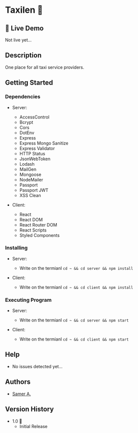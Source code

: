 # Taxilen 🚀

## 🔴 Live Demo

Not live yet...

## Description

One place for all taxi service providers.

## Getting Started

### Dependencies

- Server:

  - AccessControl
  - Bcrypt
  - Cors
  - DotEnv
  - Express
  - Express Mongo Sanitize
  - Express Validator
  - HTTP Status
  - JsonWebToken
  - Lodash
  - MailGen
  - Mongoose
  - NodeMailer
  - Passport
  - Passport JWT
  - XSS Clean

- Client:
  - React
  - React DOM
  - React Router DOM
  - React Scripts
  - Styled Components

### Installing

- Server:

  - Write on the termianl `cd ~ && cd server && npm install`

- Client:
  - Write on the termianl `cd ~ && cd client && npm install`

### Executing Program

- Server:

  - Write on the termianl `cd ~ && cd server && npm start`

- Client:
  - Write on the termianl `cd ~ && cd client && npm start`

## Help

- No issues detected yet...

## Authors

- [Samer A.](https://cleversamer.web.app/)

## Version History

- 1.0 🚀
  - Initial Release
